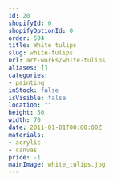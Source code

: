 ```yaml
---
id: 20
shopifyId: 0
shopifyOptionId: 0
order: 594
title: White tulips
slug: white-tulips
url: art-works/white-tulips
aliases: []
categories:
- painting
inStock: false
isVisible: false
location: ""
height: 50
width: 70
date: 2011-01-01T00:00:00Z
materials:
- acrylic
- canvas
price: -1
mainImage: white_tulips.jpg
---
```

